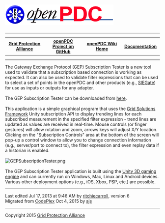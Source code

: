 <HTML>
<html lang="en" xmlns="http://www.w3.org/1999/xhtml">
<head>
<meta charset="utf-8" />
</head>
<body>
<!--HtmlToGmd.Body-->
<h1><a href="https://github.com/GridProtectionAlliance/openPDC/tree/master/Source/Documentation/wiki/openPDC_Home.md"><img src="https://github.com/GridProtectionAlliance/openPDC/blob/master/Source/Documentation/wiki/openPDC_Logo.png" alt="The Open Source Phasor Data Concentrator" /></a></h1>
<hr />
<div id="NavigationMenu">
<table style="width: 100%; border-collapse: collapse; border: 0px solid gray;">
<tr>
<td style="width: 25%; text-align:center;"><b><a href="http://www.gridprotectionalliance.org">Grid Protection Alliance</a></b></td>
<td style="width: 25%; text-align:center;"><b><a href="https://github.com/GridProtectionAlliance/openPDC">openPDC Project on GitHub</a></b></td>
<td style="width: 25%; text-align:center;"><b><a href="https://github.com/GridProtectionAlliance/openPDC/tree/master/Source/Documentation/wiki/openPDC_Home.md">openPDC Wiki Home</a></b></td>
<td style="width: 25%; text-align:center;"><b><a href="https://github.com/GridProtectionAlliance/openPDC/tree/master/Source/Documentation/wiki/openPDC_Documentation_Home.md">Documentation</a></b></td>
</tr>
</table>
</div>
<hr />
<!--/HtmlToGmd.Body-->
<div class="WikiContent">
<div class="wikidoc">The Gateway Exchange Protocol (GEP) Subscription Tester is a new tool used to validate that a subscription based connection is working as expected. It can also be used to validate filter expressions that can be used to select a set of
 points in the openPDC and other products (e.g., <a href="https://github.com/GridProtectionAlliance/SIEGate/">
SIEGate</a>) for use as inputs or outputs for any adapter.<br>
<br>
The GEP Subscription Tester can be downloaded from <a href="http://www.gridprotectionalliance.org/NightlyBuilds/openPDC/GEP%20Subscription%20Tester.zip">
here</a>.<br>
<br>
This application is a simple graphical program that uses the <a href="https://github.com/GridProtectionAlliance/gsf">
Grid Solutions Framework</a> Unity subscription API to display trending lines for each subscribed measurement in the specified filter expression - trend lines are updated as values are received in real-time. Mouse controls (or finger gestures) will allow rotation
 and zoom, arrows keys will adjust X/Y location. Clicking on the &quot;Subscription Controls&quot; area at the bottom of the screen will pop-up a control window to allow you to change connection information (e.g., server/port to connect to), the filter expression
 and even replay data if a historian is enabled.<br>
<br>
<img src="https://github.com/GridProtectionAlliance/openPDC/blob/master/Source/Documentation/wiki/GEP_Subscription_Tester.files/GEPSubscriptionTester.png" alt="GEPSubscriptionTester.png" title="GEPSubscriptionTester.png"><br>
<br>
The GEP Subscription Tester application is built using the <a href="http://unity3d.com/">
Unity 3D gaming engine</a> and can currently run on Windows, Mac, Linux and Android devices. Various other deployment options (e.g., iOS, Xbox, PSP, etc.) are possible.<br>
</div>
</div>
<div id="footer">
<hr />
Last edited <span class="smartDate" title="7/17/2013 9:46:26 AM" LocalTimeTicks="1374079586">Jul 17, 2013 at 9:46 AM</span> by <a id="wikiEditByLink" href="https://github.com/ritchiecarroll">ritchiecarroll</a>, version 6<br />
Migrated from <a href="http://openpdc.codeplex.com/wikipage?title=GEP%20Subscription%20Tester">CodePlex</a> Oct 4, 2015 by <a href="https://github.com/ajstadlin">ajs</a>
</div>
<!--HtmlToGmd.Foot-->
<div id="copyright">
<hr />
Copyright 2015 <a href="http://www.gridprotectionalliance.org">Grid Protection Alliance</a>
</div>
<!--/HtmlToGmd.Foot-->
</body>
</html>
</HTML>
